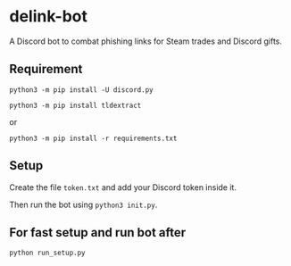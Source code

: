 # delink-bot
A Discord bot to combat phishing links for Steam trades and Discord gifts.

## Requirement
`python3 -m pip install -U discord.py`

`python3 -m pip install tldextract`

or

`python3 -m pip install -r requirements.txt`

## Setup
Create the file `token.txt` and add your Discord token inside it.

Then run the bot using `python3 init.py`.

## For fast setup and run bot after

`python run_setup.py`